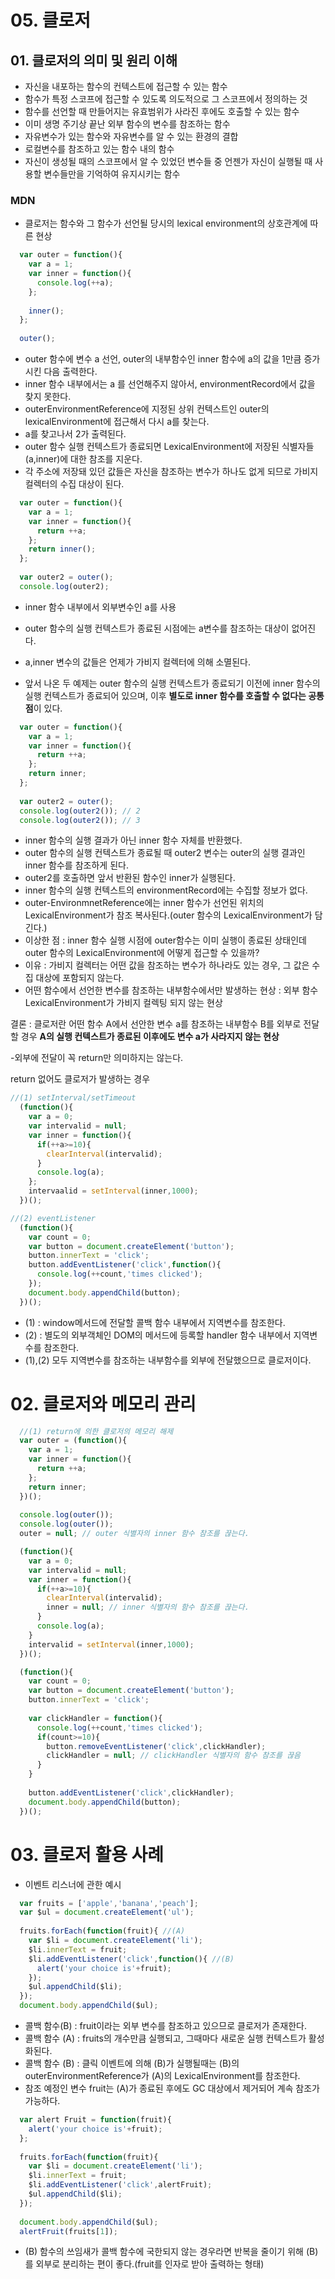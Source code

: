 # 05. 클로저

## 01. 클로저의 의미 및 원리 이해

- 자신을 내포하는 함수의 컨텍스트에 접근할 수 있는 함수
- 함수가 특정 스코프에 접근할 수 있도록 의도적으로 그 스코프에서 정의하는 것
- 함수를 선언할 때 만들어지는 유효범위가 사라진 후에도 호출할 수 있는 함수
- 이미 생명 주기상 끝난 외부 함수의 변수를 참조하는 함수
- 자유변수가 있는 함수와 자유변수를 알 수 있는 환경의 결합
- 로컬변수를 참조하고 있는 함수 내의 함수
- 자신이 생성될 때의 스코프에서 알 수 있었던 변수들 중 언젠가 자신이 실행될 때 사용할 변수들만을 기억하여 유지시키는 함수

### MDN
- 클로저는 함수와 그 함수가 선언될 당시의 lexical environment의 상호관계에 따른 현상

```javascript
  var outer = function(){
    var a = 1;
    var inner = function(){
      console.log(++a);
    };
    
    inner();
  };
  
  outer();
```
- outer 함수에 변수 a 선언, outer의 내부함수인 inner 함수에 a의 값을 1만큼 증가시킨 다음 출력한다.
- inner 함수 내부에서는 a 를 선언해주지 않아서, environmentRecord에서 값을 찾지 못한다.
- outerEnvironmentReference에 지정된 상위 컨텍스트인 outer의 lexicalEnvironment에 접근해서 다시 a를 찾는다.
- a를 찾고나서 2가 출력된다.
- outer 함수 실행 컨텍스트가 종료되면 LexicalEnvironment에 저장된 식별자들(a,inner)에 대한 참조를 지운다.
- 각 주소에 저장돼 있던 값들은 자신을 참조하는 변수가 하나도 없게 되므로 가비지 컬렉터의 수집 대상이 된다.

```javascript
  var outer = function(){
    var a = 1;
    var inner = function(){
      return ++a;
    };
    return inner();
  };
  
  var outer2 = outer();
  console.log(outer2);
```
- inner 함수 내부에서 외부변수인 a를 사용
- outer 함수의 실행 컨텍스트가 종료된 시점에는 a변수를 참조하는 대상이 없어진다.
- a,inner 변수의 값들은 언제가 가비지 컬렉터에 의해 소멸된다.

- 앞서 나온 두 예제는 outer 함수의 실행 컨텍스트가 종료되기 이전에 inner 함수의 실행 컨텍스트가 종료되어 있으며, 이후 **별도로 inner 함수를 호출할 수 없다는 공통점**이 있다.

```javascript
  var outer = function(){
    var a = 1;
    var inner = function(){
      return ++a;
    };
    return inner;
  };
  
  var outer2 = outer();
  console.log(outer2()); // 2
  console.log(outer2()); // 3
```
- inner 함수의 실행 결과가 아닌 inner 함수 자체를 반환했다.
- outer 함수의 실행 컨텍스트가 종료될 때 outer2 변수는 outer의 실행 결과인 inner 함수를 참조하게 된다.
- outer2를 호출하면 앞서 반환된 함수인 inner가 실행된다.
- inner 함수의 실행 컨텍스트의 environmentRecord에는 수집할 정보가 없다.
- outer-EnvironmnetReference에는 inner 함수가 선언된 위치의 LexicalEnvironment가 참조 복사된다.(outer 함수의 LexicalEnvironment가 담긴다.)
- 이상한 점 : inner 함수 실행 시점에 outer함수는 이미 실행이 종료된 상태인데 outer 함수의 LexicalEnvironment에 어떻게 접근할 수 있을까?
- 이유 : 가비지 컬렉터는 어떤 값을 참조하는 변수가 하나라도 있는 경우, 그 값은 수집 대상에 포함되지 않는다.
- 어떤 함수에서 선언한 변수를 참조하는 내부함수에서만 발생하는 현상 : 외부 함수 LexicalEnvironment가 가비지 컬렉팅 되지 않는 현상

결론 : 클로저란 어떤 함수 A에서 선안한 변수 a를 참조하는 내부함수 B를 외부로 전달할 경우 **A의 실행 컨텍스트가 종료된 이후에도 변수 a가 사라지지 않는 현상**

-외부에 전달이 꼭 return만 의미하지는 않는다.

return 없어도 클로저가 발생하는 경우
```javascript
//(1) setInterval/setTimeout
  (function(){
    var a = 0;
    var intervalid = null;
    var inner = function(){
      if(++a>=10){
        clearInterval(intervalid);
      }
      console.log(a);
    };
    intervaalid = setInterval(inner,1000);
  })();
```
```javascript
//(2) eventListener
  (function(){
    var count = 0;
    var button = document.createElement('button');
    button.innerText = 'click';
    button.addEventListener('click',function(){
      console.log(++count,'times clicked');
    });
    document.body.appendChild(button);
  })();
```
- (1) : window메서드에 전달할 콜백 함수 내부에서 지역변수를 참조한다.
- (2) : 별도의 외부객체인 DOM의 메서드에 등록할 handler 함수  내부에서 지역변수를 참조한다.
- (1),(2) 모두 지역변수를 참조하는 내부함수를 외부에 전달했으므로 클로저이다.

# 02. 클로저와 메모리 관리

```javascript
  //(1) return에 의한 클로저의 메모리 해제
  var outer = (function(){
    var a = 1;
    var inner = function(){
      return ++a;
    };
    return inner;
  })();
  
  console.log(outer());
  console.log(outer());
  outer = null; // outer 식별자의 inner 함수 참조를 끊는다.
```
```javascript
  (function(){
    var a = 0;
    var intervalid = null;
    var inner = function(){
      if(++a>=10){
        clearInterval(intervalid);
        inner = null; // inner 식별자의 함수 참조를 끊는다.
      }
      console.log(a);
    }
    intervalid = setInterval(inner,1000);
  })();
```
```javascript
  (function(){
    var count = 0;
    var button = document.createElement('button');
    button.innerText = 'click';
    
    var clickHandler = function(){
      console.log(++count,'times clicked');
      if(count>=10){
        button.removeEventListener('click',clickHandler);
        clickHandler = null; // clickHandler 식별자의 함수 참조를 끊음
      }
    }
    
    button.addEventListener('click',clickHandler);
    document.body.appendChild(button);
  })();
```

# 03. 클로저 활용 사례

- 이벤트 리스너에 관한 예시
```javascript
  var fruits = ['apple','banana','peach'];
  var $ul = document.createElement('ul');
  
  fruits.forEach(function(fruit){ //(A)
    var $li = document.createElement('li');
    $li.innerText = fruit;
    $li.addEventListener('click',function(){ //(B)
      alert('your choice is'+fruit);
    });
    $ul.appendChild($li);
  });
  document.body.appendChild($ul);
```
- 콜백 함수(B) : fruit이라는 외부 변수를 참조하고 있으므로 클로저가 존재한다.
- 콜백 함수 (A) : fruits의 개수만큼 실행되고, 그때마다 새로운 실행 컨텍스트가 활성화된다.
- 콜백 함수 (B) : 클릭 이벤트에 의해 (B)가 실행될때는 (B)의 outerEnvironmentReference가 (A)의 LexicalEnvironment를 참조한다.
- 참조 예정인 변수 fruit는 (A)가 종료된 후에도 GC 대상에서 제거되어 계속 참조가 가능하다.

```javascript
  var alert Fruit = function(fruit){
    alert('your choice is'+fruit);
  };
  
  fruits.forEach(function(fruit){
    var $li = document.createElement('li');
    $li.innerText = fruit;
    $li.addEventListener('click',alertFruit);
    $ul.appendChild($li);
  });
  
  document.body.appendChild($ul);
  alertFruit(fruits[1]);
```
- (B) 함수의 쓰임새가 콜백 함수에 국한되지 않는 경우라면 반복을 줄이기 위해 (B)를 외부로 분리하는 편이 좋다.(fruit를 인자로 받아 출력하는 형태)

